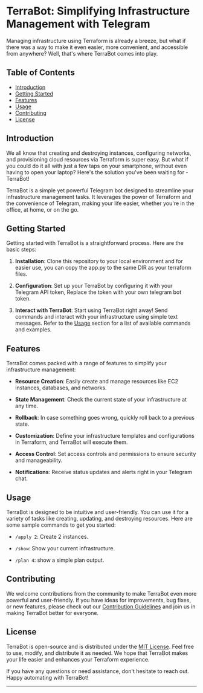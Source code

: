 # TerraBot: Simplifying Infrastructure Management with Telegram

Managing infrastructure using Terraform is already a breeze, but what if there was a way to make it even easier, more convenient, and accessible from anywhere? Well, that's where TerraBot comes into play.

## Table of Contents
- [Introduction](#introduction)
- [Getting Started](#getting-started)
- [Features](#features)
- [Usage](#usage)
- [Contributing](#contributing)
- [License](#license)

## Introduction

We all know that creating and destroying instances, configuring networks, and provisioning cloud resources via Terraform is super easy. But what if you could do it all with just a few taps on your smartphone, without even having to open your laptop? Here's the solution you've been waiting for - TerraBot!

TerraBot is a simple yet powerful Telegram bot designed to streamline your infrastructure management tasks. It leverages the power of Terraform and the convenience of Telegram, making your life easier, whether you're in the office, at home, or on the go.

## Getting Started

Getting started with TerraBot is a straightforward process. Here are the basic steps:

1. **Installation**: Clone this repository to your local environment and for easier use, you can copy the app.py to the same DIR as your terraform files.

2. **Configuration**: Set up your TerraBot by configuring it with your Telegram API token, Replace the token with your own telegram bot token.

3. **Interact with TerraBot**: Start using TerraBot right away! Send commands and interact with your infrastructure using simple text messages. Refer to the [Usage](#usage) section for a list of available commands and examples.

## Features

TerraBot comes packed with a range of features to simplify your infrastructure management:

- **Resource Creation**: Easily create and manage resources like EC2 instances, databases, and networks.

- **State Management**: Check the current state of your infrastructure at any time.

- **Rollback**: In case something goes wrong, quickly roll back to a previous state.

- **Customization**: Define your infrastructure templates and configurations in Terraform, and TerraBot will execute them.

- **Access Control**: Set access controls and permissions to ensure security and manageability.

- **Notifications**: Receive status updates and alerts right in your Telegram chat.

## Usage

TerraBot is designed to be intuitive and user-friendly. You can use it for a variety of tasks like creating, updating, and destroying resources. Here are some sample commands to get you started:

- `/apply 2`: Create 2  instances.

- `/show`: Show your current infrastructure.

- `/plan 4`: show a simple plan output.


## Contributing

We welcome contributions from the community to make TerraBot even more powerful and user-friendly. If you have ideas for improvements, bug fixes, or new features, please check out our [Contribution Guidelines](CONTRIBUTING.md) and join us in making TerraBot better for everyone.

## License

TerraBot is open-source and is distributed under the [MIT License](LICENSE). Feel free to use, modify, and distribute it as needed. We hope that TerraBot makes your life easier and enhances your Terraform experience.

If you have any questions or need assistance, don't hesitate to reach out. Happy automating with TerraBot!

---

